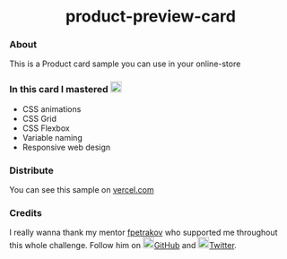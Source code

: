 <div align="center">

# product-preview-card

</div>

### About
This is a Product card sample you can use in your online-store

### In this card I mastered <img src="https://media.giphy.com/media/JIX9t2j0ZTN9S/giphy.gif" width="20">
- CSS animations
- CSS Grid
- CSS Flexbox
- Variable naming
- Responsive web design

### Distribute
You can see this sample on <a href="https://product-preview-card-oprt7vjb8-lonelyfirefly.vercel.app">vercel.com</a>

### Credits

I really wanna thank my mentor <a href="https://github.com/fpetrakov">fpetrakov</a> who supported me throughout this whole challenge. Follow him on <img src="https://media.giphy.com/media/du3J3cXyzhj75IOgvA/giphy.gif" width="20"/><a href="https://github.com/fpetrakov">GitHub</a> and <img src="https://media.giphy.com/media/SMKiEh9WDO6ze/giphy.gif" width="20"/><a href="https://twitter.com/fedya_petrakov">Twitter</a>.
